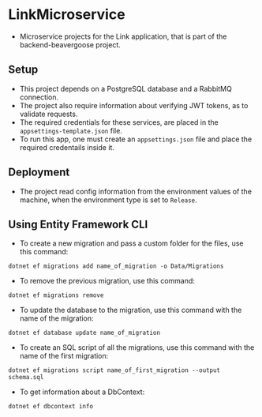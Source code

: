# LinkMicroservice

* Microservice projects for the Link application, that is part of the backend-beavergoose project.


## Setup
* This project depends on a PostgreSQL database and a RabbitMQ connection.
* The project also require information about verifying JWT tokens, as to validate requests.
* The required credentials for these services, are placed in the `appsettings-template.json` file.
* To run this app, one must create an `appsettings.json` file and place the required credentails inside it.

## Deployment
* The project read config information from the environment values of the machine, when the environment type is set to `Release`.

## Using Entity Framework CLI

* To create a new migration and pass a custom folder for the files, use this command:
```
dotnet ef migrations add name_of_migration -o Data/Migrations
```

* To remove the previous migration, use this command:
```
dotnet ef migrations remove
```

* To update the database to the migration, use this command with the name of the migration:
```
dotnet ef database update name_of_migration
```

* To create an SQL script of all the migrations, use this command with the name of the first migration:
```
dotnet ef migrations script name_of_first_migration --output schema.sql
```

* To get information about a DbContext:
```
dotnet ef dbcontext info
```